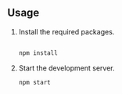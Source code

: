 

## Usage


1. Install the required packages.
    ```sh
   
    npm install
    ```

1. Start the development server.
    ```sh
    npm start
